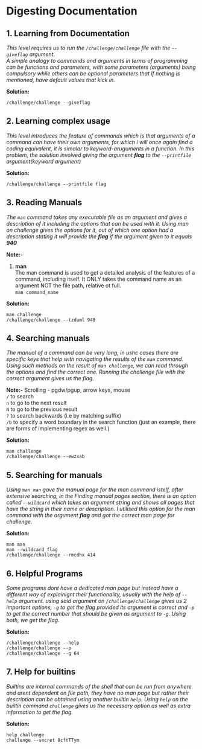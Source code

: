 # Digesting Documentation

## 1. Learning from Documentation

*This level requires us to run the `/challenge/challenge` file with the `--giveflag` argument.<br>
A simple analogy to commands and arguments in terms of programming can be functions and parameters, with some parameters (arguments) being compulsory while others can be optional parameters that if nothing is mentioned, have default values that kick in.*

**Solution:**

`/challenge/challenge --giveflag`

## 2. Learning complex usage

*This level introduces the feature of commands which is that arguments of a command can have their own arguments, for which i will once again find a coding equivalent, it is simalar to keyword-aruguments in a function. In this problem, the solution involved giving the argument **flag** to the `--printfile` argument(keyword argument)*

**Solution:**

`/challenge/challenge --printfile flag`

## 3. Reading Manuals

*The `man` command takes any executable file as an argument and gives a description of it including the options that can be used with it. Using man on challenge gives the options for it, out of which one option had a description stating it will provide the **flag** if the argument given to it equals **940***

**Note:-**
1. **man** </br>
   The man command is used to get a detailed analysis of the features of a command, including itself. It ONLY takes the command name as an argument NOT the file path, relative ot full.</br>
   `man command_name`

**Solution:**

`man challenge` <br>
`/challenge/challenge --tzduml 940`

## 4. Searching manuals

*The manual of a command can be very long, in ushc cases there are specific keys that help with navigating the results of the `man` command. Using such methods on the result of `man challenge`, we can read through the options and find the correct one. Running the challenge file with the correct argument gives us the flag.*

**Note:-**
Scrolling - pgdw/pgup, arrow keys, mouse<br>
`/` to search<br>
`n` to go to the next result<br>
`N` to go to the previous result <br>
`?` to search backwards (i.e by matching suffix)<br>
`/b` to specify a word boundary in the search function (just an example, there are forms of implementing regex as well.)

**Solution:**

`man challenge`<br>
`/challenge/challenge --ewzxab`

## 5. Searching for manuals

*Using `man man` gave the manual page for the man command istelf, after extensive searching, in the Finding manual pages section, there is an option called `--wildcard` which takes an argument string and shows all pages that have the string in their name or description. I utilised this option for the man command with the argument **flag** and got the correct man page for challenge.*

**Solution:**

`man man` <br>
`man --wildcard flag` <br>
`/challenge/challenge --rmcdhx 414`

## 6. Helpful Programs

*Some programs dont have a dedicated man page but instead have a different way of explainignt their functionality, usually with the help of `--help` argument. using said argument on `/challenge/challenge` gives us 2 important options, `-g` to get the flag provided its argument is correct and `-p` to get the correct number that should be given as argument to `-g`. Using both, we get the flag.*

**Solution:**

`/challenge/challenge --help`<br>
`/challenge/challenge --p` <br>
`/challenge/challenge --g 64` <br>

## 7. Help for builtins

*Builtins are internal commands of the shell that can be run from anywhere and arent dependent on file path, they have no man page but rather their description can be obtained using another builtin `help`. Using `help` on the builtin command `challenge` gives us the necessary option as well as extra information to get the flag.*

**Solution:**

`help challenge` <br>
`challenge --secret 8cftTTym` 